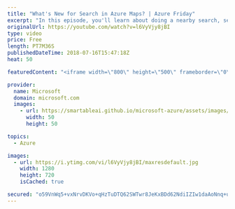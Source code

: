 ```yaml
---
title: "What's New for Search in Azure Maps? | Azure Friday"
excerpt: "In this episode, you'll learn about doing a nearby search, searching within a given geometry and how to search along a route providing a maximum detour time. Julie Kohler joins Scott Hanselman to discuss the newest search APIs that have been added to Azure Maps.  For more information:  • Azure Maps product"
originalUrl: https://youtube.com/watch?v=l6VyVjy8jBI
type: video
price: Free
length: PT7M36S
publishedDateTime: 2018-07-16T15:47:18Z
heat: 50

featuredContent: "<iframe width=\"800\" height=\"500\" frameborder=\"0\" src=\"https://www.youtube.com/embed/l6VyVjy8jBI\" allow=\"accelerometer; autoplay; encrypted-media; gyroscope; picture-in-picture\" allowfullscreen></iframe>"

provider:
  name: Microsoft
  domain: microsoft.com
  images:
    - url: https://smartableai.github.io/microsoft-azure/assets/images/organizations/microsoft.com-50x50.jpg
      width: 50
      height: 50

topics:
  - Azure

images:
  - url: https://i.ytimg.com/vi/l6VyVjy8jBI/maxresdefault.jpg
    width: 1280
    height: 720
    isCached: true

secured: "o59VnWq5+vxNrvDKVo+qHzTuDTQ62SWTwr8JeKxBDd62NdiIZIw1daAoNnq+uOYQv04MgHb9TLOVJZ4b4MwPEMY7oMFbkXMMpx5eUFGF7LwS4O8FPTG1BYLWoyKTLFPB8b1sGDOpgn6TMEbOYwGycMlGlqVUC6W09fyi6bkB+Hn6mQxjiSQi1HwO3m9FnONSkxhMc/F5m1WuNVi/Jb6kFzwGfMW+o81YDieikbD3iO62l/ro7X55/jNdfDvIMLgCV6iAWOjsvi8LwmDfB6rAs++BMLBln9GS/RO2946ShPL0IofCckXhm7tHLIH51imJ+T77l4dAgGynDiNvi/RWRKXfNwyEcSNWXbilCJ23LatBnE/rnyBMVjt0m69aLVeQt6g5HwZS9YG8lnLG1qFZ1Jt5BXi2OJaqI5yx+6Sa31o=;4y0DepFcT7I0p8aLgDDhVw=="
---
```


